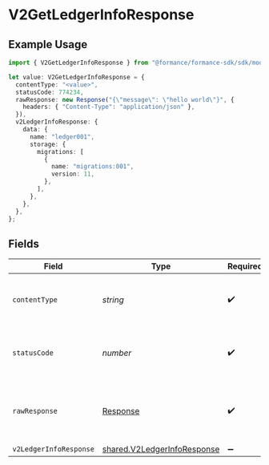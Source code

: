 # V2GetLedgerInfoResponse

## Example Usage

```typescript
import { V2GetLedgerInfoResponse } from "@formance/formance-sdk/sdk/models/operations";

let value: V2GetLedgerInfoResponse = {
  contentType: "<value>",
  statusCode: 774234,
  rawResponse: new Response("{\"message\": \"hello world\"}", {
    headers: { "Content-Type": "application/json" },
  }),
  v2LedgerInfoResponse: {
    data: {
      name: "ledger001",
      storage: {
        migrations: [
          {
            name: "migrations:001",
            version: 11,
          },
        ],
      },
    },
  },
};
```

## Fields

| Field                                                                             | Type                                                                              | Required                                                                          | Description                                                                       |
| --------------------------------------------------------------------------------- | --------------------------------------------------------------------------------- | --------------------------------------------------------------------------------- | --------------------------------------------------------------------------------- |
| `contentType`                                                                     | *string*                                                                          | :heavy_check_mark:                                                                | HTTP response content type for this operation                                     |
| `statusCode`                                                                      | *number*                                                                          | :heavy_check_mark:                                                                | HTTP response status code for this operation                                      |
| `rawResponse`                                                                     | [Response](https://developer.mozilla.org/en-US/docs/Web/API/Response)             | :heavy_check_mark:                                                                | Raw HTTP response; suitable for custom response parsing                           |
| `v2LedgerInfoResponse`                                                            | [shared.V2LedgerInfoResponse](../../../sdk/models/shared/v2ledgerinforesponse.md) | :heavy_minus_sign:                                                                | OK                                                                                |